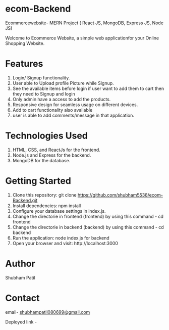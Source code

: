 # ecom-Backend
Ecommercewebsite- MERN Project 
( React JS, MongoDB, Express JS, Node JS)

Welcome to Ecommerce Website, a simple web applicationfor your Online Shopping Website.

# Features

1. Login/ Signup functionality.
2. User able to Upload profile Picture while Signup.
3. See the available items before login if user want to add them to cart then they need to Signup and login
4. Only admin have a access to add the products.
5. Responsive design for seamless usage on different devices.
6. Add to cart functionality also available
7. user is able to add comments/message in that application.

# Technologies Used

1. HTML, CSS, and ReactJs for the frontend.
2. Node.js and Express for the backend.
3. MongoDB for the database.


# Getting Started

1. Clone this repository: git clone https://github.com/shubham5538/ecom-Backend.git
2. Install dependencies: npm install
3. Configure your database settings in index.js.
4. Change the directorie in frontend (frontend) by using this command -    cd frontend
5. Change the directorie in backend (backend) by using this command  -     cd backend
6. Run the application: node index.js for backend
7. Open your browser and visit: http://localhost:3000

 
# Author

Shubham Patil

# Contact
email- shubhampatil080699@gmail.com

Deployed link - 
